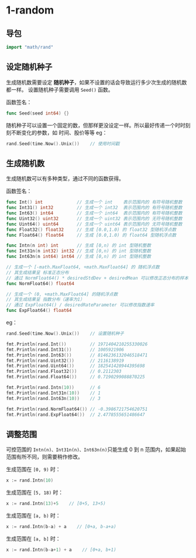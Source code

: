 # 1-random

## 导包

```go
import "math/rand"
```

## 设定随机种子

生成随机数需要设定 **随机种子**，如果不设置的话会导致运行多少次生成的随机数都一样。
设置随机种子需要调用 `Seed()` 函数。

函数签名：
```go
func Seed(seed int64) {}
```
随机种子可以设置一个固定的数，但那样更没设定一样。所以最好传递一个时时刻刻不断变化的参数，如 时间、股价等等
eg：
```go
rand.Seed(time.Now().Unix())    // 使用时间戳
```

## 生成随机数
生成随机数可以有多种类型，通过不同的函数获得。

函数签名：
```go
func Int() int             // 生成一个 int    表示范围内的 有符号随机整数
func Int31() int32         // 生成一个 int32  表示范围内的 有符号随机整数
func Int63() int64         // 生成一个 int64  表示范围内的 有符号随机整数
func Uint32() uint32       // 生成一个 uint32 表示范围内的 无符号随机整数
func Uint64() uint64       // 生成一个 uint64 表示范围内的 无符号随机整数
func Float32() float32     // 生成 [0.0,1.0) 的 float32 型随机浮点数
func Float64() float64     // 生成 [0.0,1.0) 的 float64 型随机浮点数

func Intn(n int) int       // 生成 [0,n) 的 int 型随机整数
func Int31n(n int32) int32 // 生成 [0,n) 的 int 型随机整数
func Int63n(n int64) int64 // 生成 [0,n) 的 int 型随机整数

// 生成一个 [-math.MaxFloat64, +math.MaxFloat64] 的 随机浮点数
// 其生成结果呈 标准正态分布
// 通过 NormFloat64() * desiredStdDev + desiredMean 可以修改正态分布的样本
func NormFloat64() float64

// 生成一个 (0, +math.MaxFloat64] 的随机浮点数
// 其生成结果呈 指数分布（速率为1）
// 通过 ExpFloat64() / desiredRateParameter 可以修改指数速率
func ExpFloat64() float64 
```

eg：
```go
rand.Seed(time.Now().Unix())    // 设置随机种子

fmt.Println(rand.Int())         // 1971404210255330026
fmt.Println(rand.Int31())       // 1005921906
fmt.Println(rand.Int63())       // 8146236132046518471
fmt.Println(rand.Uint32())      // 2116138919
fmt.Println(rand.Uint64())      // 182541428944395698
fmt.Println(rand.Float32())     // 0.2112303
fmt.Println(rand.Float64())     // 0.7190299088870225

fmt.Println(rand.Intn(10))      // 6
fmt.Println(rand.Int31n(10))    // 1
fmt.Println(rand.Int63n(10))    // 3

fmt.Println(rand.NormFloat64()) // -0.3986721754620751
fmt.Println(rand.ExpFloat64())  // 2.4778555651486647
```

## 调整范围
可控范围的 `Intn(n)、Int31n(n)、Int63n(n)`只能生成 0 到 n 范围内，如果起始范围有所不同，则需要稍作修改。

生成范围在 `[0, 9)` 时：
```go
x := rand.Intn(10)
```

生成范围在 `[5, 18)` 时：
```go
x := rand.Intn(13)+5    // [0+5, 13+5)
```

生成范围在 `[a, b)` 时：
```go
x := rand.Intn(b-a) + a    // [0+a, b-a+a)
```

生成范围在 `[a, b]` 时：
```go
x := rand.Intn(b-a+1) + a    // [0+a, b+1)
```

